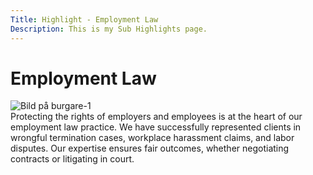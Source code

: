 ```yaml
---
Title: Highlight - Employment Law
Description: This is my Sub Highlights page.
---
```


# Employment Law
<div class="responsive-image">
<picture class="responsive-image">
  <source 
    media="(max-width: 799px)" 
    srcset="%base_url%/assets/img/work.jpg?w=420&h=420&crop-to-fit" 
  />
  <source 
    media="(min-width: 800px)" 
    srcset="%base_url%/assets/img/work.jpg?w=800&h=600&crop-to-fit" 
  />
  <img 
    src="%base_url%/assets/img/work.jpg?w=800&h=600&crop-to-fit" 
    alt="Bild på burgare-1"
  />
</picture>
</div>
Protecting the rights of employers and employees is at the heart of our employment law practice. We have successfully represented clients in wrongful termination cases, workplace harassment claims, and labor disputes. Our expertise ensures fair outcomes, whether negotiating contracts or litigating in court.